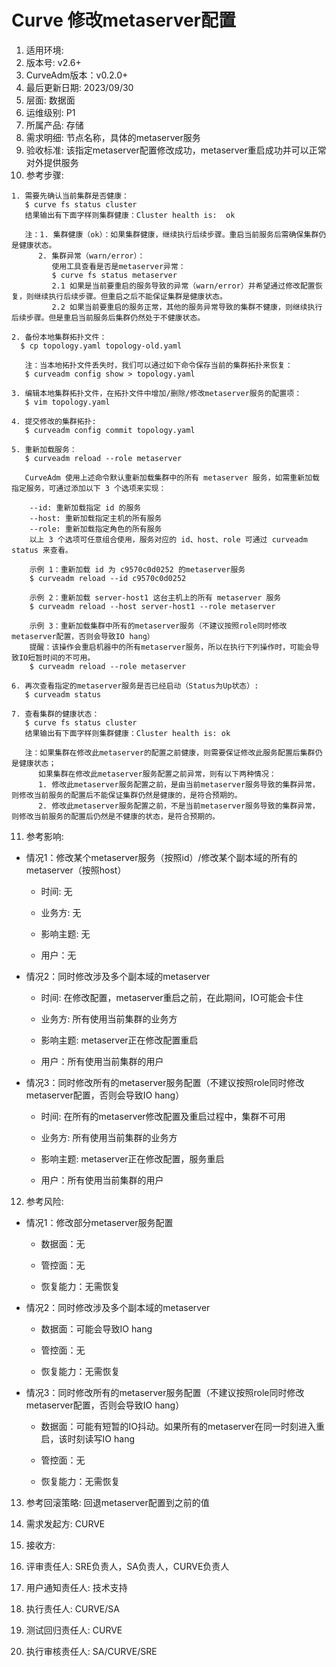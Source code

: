 # Curve 修改metaserver配置

1. 适用环境: 
2. 版本号: v2.6+
3. CurveAdm版本：v0.2.0+
4. 最后更新日期: 2023/09/30
5. 层面: 数据面
6. 运维级别: P1
7. 所属产品: 存储
8. 需求明细: 节点名称，具体的metaserver服务
9. 验收标准: 该指定metaserver配置修改成功，metaserver重启成功并可以正常对外提供服务
10. 参考步骤:

```plaintext
1. 需要先确认当前集群是否健康：
   $ curve fs status cluster
   结果输出有下面字样则集群健康：Cluster health is:  ok
   
   注：1. 集群健康（ok）：如果集群健康，继续执行后续步骤。重启当前服务后需确保集群仍是健康状态。
      2. 集群异常（warn/error）：
         使用工具查看是否是metaserver异常：
         $ curve fs status metaserver
         2.1 如果是当前要重启的服务导致的异常（warn/error）并希望通过修改配置恢复，则继续执行后续步骤。但重启之后不能保证集群是健康状态。
         2.2 如果当前要重启的服务正常，其他的服务异常导致的集群不健康，则继续执行后续步骤。但是重启当前服务后集群仍然处于不健康状态。
   
2. 备份本地集群拓扑文件：
  $ cp topology.yaml topology-old.yaml

   注：当本地拓扑文件丢失时，我们可以通过如下命令保存当前的集群拓扑来恢复：
   $ curveadm config show > topology.yaml

3. 编辑本地集群拓扑文件，在拓扑文件中增加/删除/修改metaserver服务的配置项：
   $ vim topology.yaml
  
4. 提交修改的集群拓扑:
   $ curveadm config commit topology.yaml
   
5. 重新加载服务：
   $ curveadm reload --role metaserver
   
   CurveAdm 使用上述命令默认重新加载集群中的所有 metaserver 服务，如需重新加载指定服务，可通过添加以下 3 个选项来实现：

    --id: 重新加载指定 id 的服务
    --host: 重新加载指定主机的所有服务
    --role: 重新加载指定角色的所有服务
    以上 3 个选项可任意组合使用，服务对应的 id、host、role 可通过 curveadm status 来查看。

    示例 1：重新加载 id 为 c9570c0d0252 的metaserver服务
    $ curveadm reload --id c9570c0d0252
    
    示例 2：重新加载 server-host1 这台主机上的所有 metaserver 服务
    $ curveadm reload --host server-host1 --role metaserver
    
    示例 3：重新加载集群中所有的metaserver服务（不建议按照role同时修改metaserver配置，否则会导致IO hang）
    提醒：该操作会重启机器中的所有metaserver服务，所以在执行下列操作时，可能会导致IO短暂时间的不可用。
    $ curveadm reload --role metaserver
   
6. 再次查看指定的metaserver服务是否已经启动（Status为Up状态）:
   $ curveadm status

7. 查看集群的健康状态：
   $ curve fs status cluster
   结果输出有下面字样则集群健康：Cluster health is: ok

   注：如果集群在修改此metaserver的配置之前健康，则需要保证修改此服务配置后集群仍是健康状态；
      如果集群在修改此metaserver服务配置之前异常，则有以下两种情况：
      1. 修改此metaserver服务配置之前，是由当前metaserver服务导致的集群异常，则修改当前服务的配置后不能保证集群仍然是健康的，是符合预期的。
      2. 修改此metaserver服务配置之前，不是当前metaserver服务导致的集群异常，则修改当前服务的配置后仍然是不健康的状态，是符合预期的。
```

11. 参考影响:

* 情况1：修改某个metaserver服务（按照id）/修改某个副本域的所有的metaserver（按照host）

  * 时间: 无

  * 业务方: 无

  * 影响主题: 无

  * 用户：无

* 情况2：同时修改涉及多个副本域的metaserver

  * 时间: 在修改配置，metaserver重启之前，在此期间，IO可能会卡住

  * 业务方: 所有使用当前集群的业务方

  * 影响主题: metaserver正在修改配置重启

  * 用户：所有使用当前集群的用户

* 情况3：同时修改所有的metaserver服务配置（不建议按照role同时修改metaserver配置，否则会导致IO hang）

  * 时间: 在所有的metaserver修改配置及重启过程中，集群不可用

  * 业务方: 所有使用当前集群的业务方

  * 影响主题: metaserver正在修改配置，服务重启

  * 用户：所有使用当前集群的用户

12. 参考风险:

* 情况1：修改部分metaserver服务配置

  * 数据面：无

  * 管控面：无

  * 恢复能力：无需恢复

* 情况2：同时修改涉及多个副本域的metaserver

  * 数据面：可能会导致IO hang

  * 管控面：无

  * 恢复能力：无需恢复

* 情况3：同时修改所有的metaserver服务配置（不建议按照role同时修改metaserver配置，否则会导致IO hang）

  * 数据面：可能有短暂的IO抖动。如果所有的metaserver在同一时刻进入重启，该时刻读写IO hang

  * 管控面：无
  
  * 恢复能力：无需恢复

13. 参考回滚策略: 回退metaserver配置到之前的值

14. 需求发起方: CURVE

15. 接收方:

16. 评审责任人: SRE负责人，SA负责人，CURVE负责人

17. 用户通知责任人: 技术支持

18. 执行责任人: CURVE/SA

19. 测试回归责任人: CURVE

20. 执行审核责任人: SA/CURVE/SRE